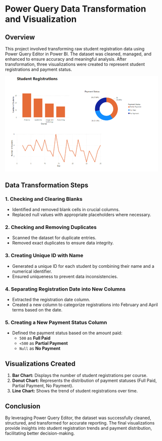 # Power Query Data Transformation and Visualization

## Overview
This project involved transforming raw student registration data using Power Query Editor in Power BI. The dataset was cleaned, managed, and enhanced to ensure accuracy and meaningful analysis. After transformation, three visualizations were created to represent student registrations and payment status.

![image alt](https://github.com/bbudha77/Power-Query-Editor-Project/blob/3e95b1434bf9977a75abc9b7c462ca1f82f78232/Screenshot%202025-03-19%20204939.png)

## Data Transformation Steps
### 1. Checking and Clearing Blanks
- Identified and removed blank cells in crucial columns.
- Replaced null values with appropriate placeholders where necessary.

### 2. Checking and Removing Duplicates
- Scanned the dataset for duplicate entries.
- Removed exact duplicates to ensure data integrity.

### 3. Creating Unique ID with Name
- Generated a unique ID for each student by combining their name and a numerical identifier.
- Ensured uniqueness to prevent data inconsistencies.

### 4. Separating Registration Date into New Columns
- Extracted the registration date column.
- Created a new column to categorize registrations into February and April terms based on the date.

### 5. Creating a New Payment Status Column
- Defined the payment status based on the amount paid:
  - `500` as **Full Paid**
  - `<500` as **Partial Payment**
  - `Null` as **No Payment**

## Visualizations Created
1. **Bar Chart:** Displays the number of student registrations per course.
2. **Donut Chart:** Represents the distribution of payment statuses (Full Paid, Partial Payment, No Payment).
3. **Line Chart:** Shows the trend of student registrations over time.

## Conclusion
By leveraging Power Query Editor, the dataset was successfully cleaned, structured, and transformed for accurate reporting. The final visualizations provide insights into student registration trends and payment distribution, facilitating better decision-making.

